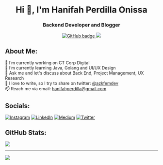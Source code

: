<h1 align="center">Hi 👋, I'm Hanifah Perdilla Onissa</h1>
<h3 align="center">Backend Developer and Blogger</h3>

<p align="center">
  <a href="https://github.com/azkaahanifah?tab=followers">
    <img src="https://img.shields.io/github/followers/azkaahanifah?label=Followers&logo=GitHub&style=for-the-badge" alt="GitHub badge" />
  </a>
  <a href="http://twitter.com/azkfemdev">
    <img src="https://img.shields.io/twitter/followers/azkfemdev?label=Twitter&logo=twitter&style=for-the-badge" />
  </a>
</p>

## About Me:
🔭 I’m currently working on CT Corp Digital<br>
🌱 I’m currently learning Java, Golang and UI/UX Design<br>
💬 Ask me and let's discuss about Back End, Project Management, UX Research<br>
📝 I love to write, so I try to share on twitter: [@azkfemdev](https://twitter.com/azkfemdev)<br>
📫 Reach me via email: hanifahperdilla@gmail.com


## Socials:
[![Instagram](https://img.shields.io/badge/Instagram-%23E4405F.svg?logo=Instagram&logoColor=white)](https://instagram.com/azkaahanifah) [![LinkedIn](https://img.shields.io/badge/LinkedIn-%230077B5.svg?logo=linkedin&logoColor=white)](https://linkedin.com/in/hanifah-perdilla) [![Medium](https://img.shields.io/badge/Medium-12100E?logo=medium&logoColor=white)](https://medium.com/@azkfemdev) [![Twitter](https://img.shields.io/badge/Twitter-%231DA1F2.svg?logo=Twitter&logoColor=white)](https://twitter.com/azkfemdev) 

## GitHub Stats:
![](https://github-readme-streak-stats.herokuapp.com/?user=azkaahanifah&theme=radical&hide_border=true)<br/>

---
[![](https://visitcount.itsvg.in/api?id=azkaahanifah&icon=0&color=10)](https://visitcount.itsvg.in)

<!-- Proudly created with GPRM ( https://gprm.itsvg.in ) -->
